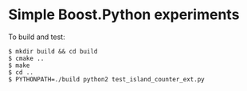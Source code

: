 # Simple Boost.Python experiments

To build and test:

```
$ mkdir build && cd build
$ cmake ..
$ make 
$ cd ..
$ PYTHONPATH=./build python2 test_island_counter_ext.py
```
